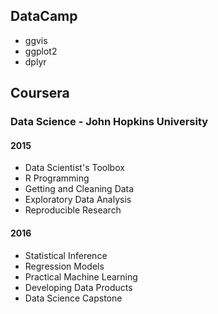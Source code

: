 ## DataCamp
* ggvis
* ggplot2
* dplyr



## Coursera
### Data Science - John Hopkins University

#### 2015
* Data Scientist's Toolbox
* R Programming
* Getting and Cleaning Data
* Exploratory Data Analysis
* Reproducible Research

#### 2016
* Statistical Inference
* Regression Models
* Practical Machine Learning
* Developing Data Products
* Data Science Capstone
